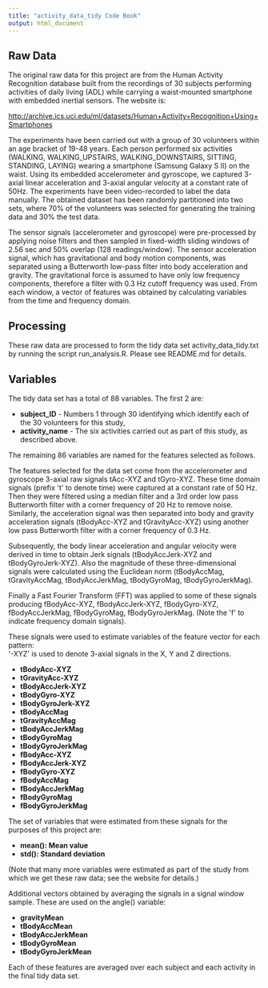 ```yaml
---
title: "activity_data_tidy Code Book"
output: html_document
---
```


## Raw Data

The original raw data for this project are from the Human Activity Recognition database built from the recordings of 30 subjects performing activities of daily living (ADL) while carrying a waist-mounted smartphone with embedded inertial sensors. The website is:

http://archive.ics.uci.edu/ml/datasets/Human+Activity+Recognition+Using+Smartphones

The experiments have been carried out with a group of 30 volunteers within an age bracket of 19-48 years. Each person performed six activities (WALKING, WALKING_UPSTAIRS, WALKING_DOWNSTAIRS, SITTING, STANDING, LAYING) wearing a smartphone (Samsung Galaxy S II) on the waist. Using its embedded accelerometer and gyroscope, we captured 3-axial linear acceleration and 3-axial angular velocity at a constant rate of 50Hz. The experiments have been video-recorded to label the data manually. The obtained dataset has been randomly partitioned into two sets, where 70% of the volunteers was selected for generating the training data and 30% the test data.

The sensor signals (accelerometer and gyroscope) were pre-processed by applying noise filters and then sampled in fixed-width sliding windows of 2.56 sec and 50% overlap (128 readings/window). The sensor acceleration signal, which has gravitational and body motion components, was separated using a Butterworth low-pass filter into body acceleration and gravity. The gravitational force is assumed to have only low frequency components, therefore a filter with 0.3 Hz cutoff frequency was used. From each window, a vector of features was obtained by calculating variables from the time and frequency domain. 

## Processing

These raw data are processed to form the tidy data set activity_data_tidy.txt by running the script run_analysis.R. Please see README.md for details.

## Variables

The tidy data set has a total of 88 variables. The first 2 are:

  * **subject_ID** - Numbers 1 through 30 identifying which identify each of the 30 volunteers for this study,
  * **activity_name** - The six activities carried out as part of this study, as described above.
  
The remaining 86 variables are named for the features selected as follows.

The features selected for the data set come from the accelerometer and gyroscope 3-axial raw signals tAcc-XYZ and tGyro-XYZ. These time domain signals (prefix 't' to denote time) were captured at a constant rate of 50 Hz. Then they were filtered using a median filter and a 3rd order low pass Butterworth filter with a corner frequency of 20 Hz to remove noise. Similarly, the acceleration signal was then separated into body and gravity acceleration signals (tBodyAcc-XYZ and tGravityAcc-XYZ) using another low pass Butterworth filter with a corner frequency of 0.3 Hz. 

Subsequently, the body linear acceleration and angular velocity were derived in time to obtain Jerk signals (tBodyAccJerk-XYZ and tBodyGyroJerk-XYZ). Also the magnitude of these three-dimensional signals were calculated using the Euclidean norm (tBodyAccMag, tGravityAccMag, tBodyAccJerkMag, tBodyGyroMag, tBodyGyroJerkMag). 

Finally a Fast Fourier Transform (FFT) was applied to some of these signals producing fBodyAcc-XYZ, fBodyAccJerk-XYZ, fBodyGyro-XYZ, fBodyAccJerkMag, fBodyGyroMag, fBodyGyroJerkMag. (Note the 'f' to indicate frequency domain signals). 

These signals were used to estimate variables of the feature vector for each pattern:  
'-XYZ' is used to denote 3-axial signals in the X, Y and Z directions.

  * **tBodyAcc-XYZ**
  * **tGravityAcc-XYZ**
  * **tBodyAccJerk-XYZ**
  * **tBodyGyro-XYZ**
  * **tBodyGyroJerk-XYZ**
  * **tBodyAccMag**
  * **tGravityAccMag**
  * **tBodyAccJerkMag**
  * **tBodyGyroMag**
  * **tBodyGyroJerkMag**
  * **fBodyAcc-XYZ**
  * **fBodyAccJerk-XYZ**
  * **fBodyGyro-XYZ**
  * **fBodyAccMag**
  * **fBodyAccJerkMag**
  * **fBodyGyroMag**
  * **fBodyGyroJerkMag**

The set of variables that were estimated from these signals for the purposes of this project are: 

  * **mean(): Mean value**
  * **std(): Standard deviation**

(Note that many more variables were estimated as part of the study from which we get these raw data; see the website for details.)

Additional vectors obtained by averaging the signals in a signal window sample. These are used on the angle() variable:

  * **gravityMean**
  * **tBodyAccMean**
  * **tBodyAccJerkMean**
  * **tBodyGyroMean**
  * **tBodyGyroJerkMean**

Each of these features are averaged over each subject and each activity in the final tidy data set.


